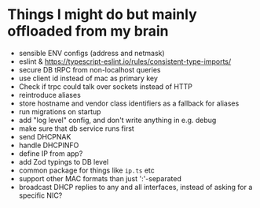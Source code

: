 # Things I might do but mainly offloaded from my brain

- sensible ENV configs (address and netmask)
- eslint & https://typescript-eslint.io/rules/consistent-type-imports/
- secure DB tRPC from non-localhost queries
- use client id instead of mac as primary key
- Check if trpc could talk over sockets instead of HTTP
- reintroduce aliases
- store hostname and vendor class identifiers as a fallback for aliases
- run migrations on startup
- add "log level" config, and don't write anything in e.g. debug
- make sure that db service runs first
- send DHCPNAK
- handle DHCPINFO
- define IP from app?
- add Zod typings to DB level
- common package for things like `ip.ts` etc
- support other MAC formats than just ':'-separated
- broadcast DHCP replies to any and all interfaces, instead of asking for a specific NIC?
